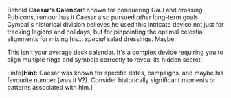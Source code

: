 Behold **Caesar's Calendar**! Known for conquering Gaul and crossing Rubicons, rumour has it Caesar also pursued *other* long-term goals. Cymbal's historical division believes he used this intricate device not just for tracking legions and holidays, but for pinpointing the optimal celestial alignments for mixing his... *special* salad dressings. Maybe.

This isn't your average desk calendar. It's a complex device requiring you to align multiple rings and symbols correctly to reveal its hidden secret.

::info[**Hint:** Caesar was known for specific dates, campaigns, and maybe his favourite number (was it V?). Consider historically significant moments or patterns associated with him.]
